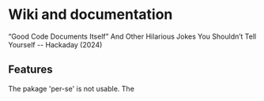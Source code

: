 # Wiki and documentation

“Good Code Documents Itself” And Other Hilarious Jokes You Shouldn’t Tell Yourself -- Hackaday (2024)

## Features

The pakage 'per-se' is not usable. The 